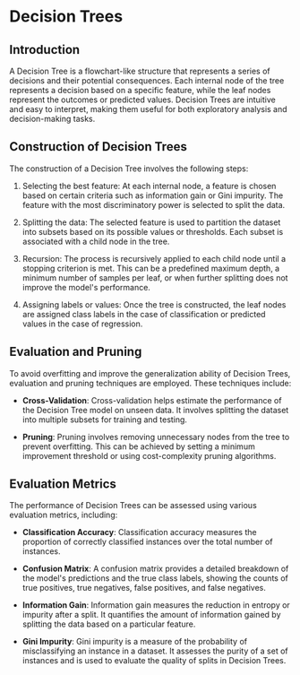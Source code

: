 
# Decision Trees


## Introduction
A Decision Tree is a flowchart-like structure that represents a series of decisions and their potential consequences. Each internal node of the tree represents a decision based on a specific feature, while the leaf nodes represent the outcomes or predicted values. Decision Trees are intuitive and easy to interpret, making them useful for both exploratory analysis and decision-making tasks.

## Construction of Decision Trees
The construction of a Decision Tree involves the following steps:

1. Selecting the best feature: At each internal node, a feature is chosen based on certain criteria such as information gain or Gini impurity. The feature with the most discriminatory power is selected to split the data.

2. Splitting the data: The selected feature is used to partition the dataset into subsets based on its possible values or thresholds. Each subset is associated with a child node in the tree.

3. Recursion: The process is recursively applied to each child node until a stopping criterion is met. This can be a predefined maximum depth, a minimum number of samples per leaf, or when further splitting does not improve the model's performance.

4. Assigning labels or values: Once the tree is constructed, the leaf nodes are assigned class labels in the case of classification or predicted values in the case of regression.

## Evaluation and Pruning
To avoid overfitting and improve the generalization ability of Decision Trees, evaluation and pruning techniques are employed. These techniques include:

- **Cross-Validation**: Cross-validation helps estimate the performance of the Decision Tree model on unseen data. It involves splitting the dataset into multiple subsets for training and testing.

- **Pruning**: Pruning involves removing unnecessary nodes from the tree to prevent overfitting. This can be achieved by setting a minimum improvement threshold or using cost-complexity pruning algorithms.

## Evaluation Metrics
The performance of Decision Trees can be assessed using various evaluation metrics, including:

- **Classification Accuracy**: Classification accuracy measures the proportion of correctly classified instances over the total number of instances.

- **Confusion Matrix**: A confusion matrix provides a detailed breakdown of the model's predictions and the true class labels, showing the counts of true positives, true negatives, false positives, and false negatives.

- **Information Gain**: Information gain measures the reduction in entropy or impurity after a split. It quantifies the amount of information gained by splitting the data based on a particular feature.

- **Gini Impurity**: Gini impurity is a measure of the probability of misclassifying an instance in a dataset. It assesses the purity of a set of instances and is used to evaluate the quality of splits in Decision Trees.
